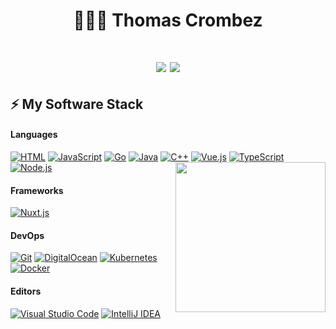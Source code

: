 <h1 align="center">👨🏻‍💻 Thomas Crombez<h1/>
<p align="center">
  <img src="https://github-profile-trophy.vercel.app/?username=thomascrmbz&theme=onedark"/>  
  <img src="https://github-readme-stats.vercel.app/api?username=thomascrmbz&hide_title=true&show_icons=true&count_private=true&include_all_commits=true&hide_border=true&theme=onedark"/>
<p/>

## ⚡ My Software Stack

#### Languages

[![HTML](https://img.shields.io/static/v1?label=&message=HTML&color=ff751a&logo=HTML5&logoColor=FFFFFF)](https://developer.mozilla.org/en-US/docs/Web/Guide/HTML/HTML5)
[![JavaScript](https://img.shields.io/static/v1?label=&message=JavaScript&color=F1E05A&logo=javascript&logoColor=FFFFFF)](https://developer.mozilla.org/en-US/docs/Web/JavaScript)
[![Go](https://img.shields.io/static/v1?label=&message=Go&color=00ADD8&logo=go&logoColor=FFFFFF)](https://golang.org)
[![Java](https://img.shields.io/static/v1?label=&message=Java&color=007396&logo=java&logoColor=FFFFFF)](https://www.java.com/en/)
[![C++](https://img.shields.io/static/v1?label=&message=C%2B%2B&color=00599C&logo=C%2B%2B&logoColor=FFFFFF)](https://isocpp.org/)
[![Vue.js](https://img.shields.io/static/v1?label=&message=Vue.js&color=4FC08D&logo=vue.js&logoColor=FFFFFF)](https://vuejs.org)
[![TypeScript](https://img.shields.io/static/v1?label=&message=TypeScript&color=007ACC&logo=typescript&logoColor=white)](https://www.typescriptlang.org)
[![Node.js](https://img.shields.io/static/v1?label=&message=Node.js&color=47d147&logo=node.js&logoColor=FFFFFF)](https://nodejs.org/en/)
<img align='right' height="240px" src="https://github-readme-stats.vercel.app/api/top-langs/?username=thomascrmbz&theme=onedark">

#### Frameworks

[![Nuxt.js](https://img.shields.io/static/v1?label=&message=Nuxt.js&color=00C58E&logo=nuxt.js&logoColor=FFFFFF)](https://nuxtjs.org)

#### DevOps

[![Git](https://img.shields.io/static/v1?label=&message=Git&color=F05032&logo=git&logoColor=FFFFFF)](https://git-scm.com)
[![DigitalOcean](https://img.shields.io/static/v1?label=&message=DigitalOcean&color=0080FF&logo=digitalocean&logoColor=FFFFFF)](https://digitalocean.com)
[![Kubernetes](https://img.shields.io/static/v1?label=&message=Kubernetes&color=3D6DE6&logo=kubernetes&logoColor=white)](https://kubernetes.io/)
[![Docker](https://img.shields.io/static/v1?label=&message=Docker&color=4FA1EF&logo=docker&logoColor=white)](https://www.docker.com/)

#### Editors

[![Visual Studio Code](https://img.shields.io/static/v1?label=&message=Visual%20Studio%20Code&color=4FA1EF&logo=visual-studio-code&logoColor=white)](https://code.visualstudio.com)
[![IntelliJ IDEA](https://img.shields.io/static/v1?label=&message=IntelliJ%20IDEA&color=000000&logo=intellij-idea&logoColor=white)](https://www.jetbrains.com/idea/)
<!--
## Projects

| 🛠 Project | ⭐ Stars | 📚 Forks | 🛎 Issues | 📬 Pull Requests |
| :---| :---: | :---: | :---: | :---: |
| [![Lego Set Builder](https://github-readme-stats.vercel.app/api/pin/?username=thomascrmbz&repo=lego-set-builder&hide_border=true)](https://github.com/thomascrmbz/lego-set-builder) | ![Stars](https://img.shields.io/github/stars/thomascrmbz/lego-set-builder?style=flat&label=&message=&color=FFE953) | ![Forks](https://img.shields.io/github/forks/thomascrmbz/lego-set-builder?style=flat&label=&message=&color=0080FF) | ![Issues](https://img.shields.io/github/issues/thomascrmbz/lego-set-builder?style=flat&label=&message=&color=28a745) <br> ![Issues](https://img.shields.io/github/issues-closed/thomascrmbz/lego-set-builder?style=flat&label=&message=&color=cb2431) | ![Pull Requests](https://img.shields.io/github/issues-pr/thomascrmbz/lego-set-builder?style=flat&label=&message=&color=28a745) <br> ![Pull Requests](https://img.shields.io/github/issues-pr-closed/thomascrmbz/lego-set-builder?style=flat&label=&message=&color=7D00FF) |
| [![DigitalOcean API Java](https://github-readme-stats.vercel.app/api/pin/?username=jeevatkm&repo=digitalocean-api-java&hide_border=true)](https://github.com/thomascrmbz/digitalocean-api-java) | ![Stars](https://img.shields.io/github/stars/jeevatkm/digitalocean-api-java?style=flat&label=&message=&color=FFE953) | ![Forks](https://img.shields.io/github/forks/jeevatkm/digitalocean-api-java?style=flat&label=&message=&color=0080FF) | ![Issues](https://img.shields.io/github/issues/jeevatkm/digitalocean-api-java?style=flat&label=&message=&color=28a745) <br> ![Issues](https://img.shields.io/github/issues-closed/jeevatkm/digitalocean-api-java?style=flat&label=&message=&color=cb2431) | ![Pull Requests](https://img.shields.io/github/issues-pr/jeevatkm/digitalocean-api-java?style=flat&label=&message=&color=28a745) <br> ![Pull Requests](https://img.shields.io/github/issues-pr-closed/jeevatkm/digitalocean-api-java?style=flat&label=&message=&color=7D00FF) |

-->

